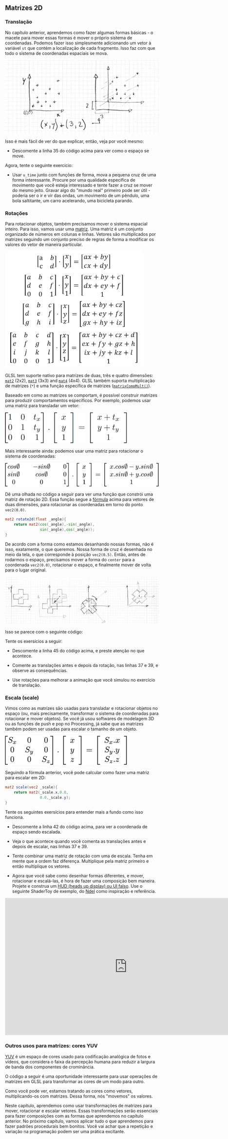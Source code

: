 ## Matrizes 2D 

<canvas id="custom" class="canvas" data-fragment-url="matrix.frag"  width="700px" height="200px"></canvas>

### Translação

No capítulo anterior, aprendemos como fazer algumas formas básicas - o macete para mover essas formas é mover o próprio sistema de coordenadas. Podemos fazer isso simplesmente adicionando um vetor à variável ```st``` que contém a localização de cada fragmento. Isso faz com que todo o sistema de coordenadas espaciais se mova.

![](translate.jpg)

Isso é mais fácil de ver do que explicar, então, veja por você mesmo:

* Descomente a linha 35 do código acima para ver como o espaço se move.

<div class="codeAndCanvas" data="cross-translate.frag"></div>

Agora, tente o seguinte exercício:

* Usar ```u_time``` junto com funções de forma, mova a pequena cruz de uma forma interessante. Procure por uma qualidade específica de movimento que você esteja interessado e tente fazer a cruz se mover do mesmo jeito. Gravar algo do "mundo real" primeiro pode ser útil - poderia ser o ir e vir das ondas, um movimento de um pêndulo, uma bola saltitante, um carro acelerando, uma bicicleta parando.

### Rotações

Para rotacionar objetos, também precisamos mover o sistema espacial inteiro. Para isso, vamos usar uma [matriz](http://en.wikipedia.org/wiki/Matrix_%28mathematics%29). Uma matriz é um conjunto organizado de números em colunas e linhas. Vetores são multiplicados por matrizes seguindo um conjunto preciso de regras de forma a modificar os valores do vetor de maneira particular.

[![Wikipedia entry for Matrix (mathematics) ](matrixes.png)](https://en.wikipedia.org/wiki/Matrix)

GLSL tem suporte nativo para matrizes de duas, três e quatro dimensões: [```mat2```](../glossary/?search=mat2) (2x2), [```mat3```](../glossary/?search=mat3) (3x3) and [```mat4```](../glossary/?search=mat4) (4x4). GLSL também suporta multiplicação de matrizes  (```*```) e uma função específica de matrizes ([```matrixCompMult()```](../glossary/?search=matrixCompMult)).

Baseado em como as matrizes se comportam, é possível construir matrizes para produzir comportamentos específicos. Por exemplo, podemos usar uma matriz para transladar um vetor:

![](3dtransmat.png)

Mais interessante ainda: podemos usar uma matriz para rotacionar o sistema de coordenadas:

![](rotmat.png)

Dê uma olhada no código a seguir para ver uma função que constrói uma matriz de rotação 2D. Essa função segue a [fórmula](http://en.wikipedia.org/wiki/Rotation_matrix) acima para vetores de duas dimensões, para rotacionar as coordenadas em torno do ponto ```vec2(0.0)```.

```glsl
mat2 rotate2d(float _angle){
    return mat2(cos(_angle),-sin(_angle),
                sin(_angle),cos(_angle));
}
```

De acordo com a forma como estamos desanhando nossas formas, não é isso, exatamente, o que queremos. Nossa forma de cruz é desenhada no meio da tela, o que corresponde à posição ```vec2(0.5)```. Então, antes de rodarmos o espaço, precisamos mover a forma do `center` para a coordenada ```vec2(0.0)```, rotacionar o espaço, e finalmente mover de volta para o lugar original.

![](rotate.jpg)

Isso se parece com o seguinte código:

<div class="codeAndCanvas" data="cross-rotate.frag"></div>

Tente os exersícios a seguir:

* Descomente a linha 45 do código acima, e preste atenção no que acontece.

* Comente as translações antes e depois da rotação, nas linhas 37 e 39, e observe as consequências.

* Use rotações para melhorar a animação que você simulou no exercício de translação.

### Escala (scale)

Vimos como as matrizes são usadas para transladar e rotacionar objetos no espaço (ou, mais precisamente, transformar o sistema de coordenadas para rotacionar e mover objetos). Se você já usou softwares de modelagem 3D ou as funções de push e pop no Processing, já sabe que as matrizes também podem ser usadas para escalar o tamanho de um objeto. 

![](scale.png)

Seguindo a fórmula anterior, você pode calcular como fazer uma matriz para escalar em 2D:

```glsl
mat2 scale(vec2 _scale){
    return mat2(_scale.x,0.0,
                0.0,_scale.y);
}
```

<div class="codeAndCanvas" data="cross-scale.frag"></div>

Tente os seguintes exersícios para entender mais a fundo como isso funciona.

* Descomente a linha 42 do código acima, para ver a coordenada de espaço sendo escalada.

* Veja o que acontece quando você comenta as translações antes e depois de escalar, nas linhas 37 e 39.

* Tente combinar uma matriz de rotação com uma de escala. Tenha em mente que a ordem faz diferença. Multiplique pela matriz primeiro e então multiplique os vetores.

* Agora que você sabe como desenhar formas diferentes, e mover, rotacionar e escalá-las, é hora de fazer uma composição bem maneira. Projete e construa um [HUD (heads up display) ou UI falso](https://www.pinterest.com/patriciogonzv/huds/). Use o seguinte ShaderToy de exemplo, do [Ndel](https://www.shadertoy.com/user/ndel) como inspiração e referência.

<iframe width="800" height="450" frameborder="0" src="https://www.shadertoy.com/embed/4s2SRt?gui=true&t=10&paused=true" allowfullscreen></iframe>

### Outros usos para matrizes: cores YUV 

[YUV](http://en.wikipedia.org/wiki/YUV) é um espaço de cores usado para codificação analógica de fotos e vídeos, que considera o faixa da percepção humana para reduzir a largura de banda dos componentes de crominância.

O código a seguir é uma oportunidade interessante para usar operações de matrizes em GLSL para transformar as cores de um modo para outro.

<div class="codeAndCanvas" data="yuv.frag"></div>

Como você pode ver, estamos tratando as cores como vetores, multiplicando-os com matrizes. Dessa forma, nós "movemos" os valores.

Neste capítulo, aprendemos como usar transformações de matrizes para mover, rotacionar e escalar vetores. Essas transformações serão essenciais para fazer composições com as formas que aprendemos no capítulo anterior. No próximo capítulo, vamos aplicar tudo o que aprendemos para fazer padrões procedurais bem bonitos. Você vai achar que a repetição e variação na programação podem ser uma prática excitante.
